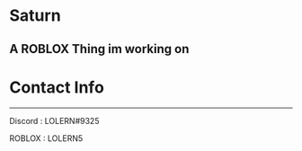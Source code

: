 # Saturn
A ROBLOX Thing im working on
----------------------------
# Contact Info
----------------------------
Discord : LOLERN#9325

ROBLOX : LOLERN5
